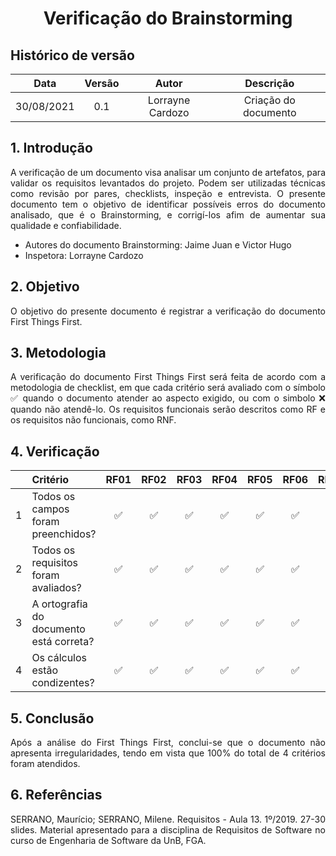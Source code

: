 # <center> Verificação do Brainstorming

## Histórico de versão
| Data | Versão | Autor | Descrição |
| :-:|:-:|:-:|:-: |
| 30/08/2021 | 0.1 | Lorrayne Cardozo | Criação do documento |
<div align="justify">

## 1. Introdução
A verificação de um documento visa analisar um conjunto de artefatos, para validar os requisitos levantados do projeto. Podem ser utilizadas técnicas como revisão por pares, checklists, inspeção e entrevista. O presente documento tem o objetivo de identificar possíveis erros do documento analisado, que é o Brainstorming, e corrigí-los afim de aumentar sua qualidade e confiabilidade.
* Autores do documento Brainstorming: Jaime Juan e Victor Hugo
* Inspetora: Lorrayne Cardozo

## 2. Objetivo
O objetivo do presente documento é registrar a verificação do documento First Things First.

## 3. Metodologia
A verificação do documento First Things First será feita de acordo com a metodologia de checklist, em que cada critério será avaliado com o símbolo ✅ quando o documento atender ao aspecto exigido, ou com o simbolo ❌ quando não atendê-lo. Os requisitos funcionais serão descritos como RF e os requisitos não funcionais, como RNF.

## 4. Verificação
| | Critério | RF01 | RF02 | RF03 | RF04 | RF05 | RF06 | RF07 | RF08 | RF09 | RF10 | RF11 | RF12 | RF13 | RF14 | RF15 | RF16 | RF17 | RF18 | RF19 | RF20 | RF21 | RF22 | RF23 | RF24 | RF25 | RF26 | RF27 | RF28 | RNF01 | RNF02 | RNF03 | RNF04 | RNF05 | RNF06 | RNF07 | RNF08 |
| :-: | :- | :-: | :-: | :-: | :-: | :-: | :-: | :-: | :-: | :-: | :-: | :-: | :-: | :-: | :-: | :-: | :-: | :-: | :-: | :-: | :-: | :-: | :-: | :-: | :-: | :-: | :-: | :-: | :-: | :-: | :-: | :-: | :-: | :-: | :-: | :-: | :-: |
| 1 | Todos os campos foram preenchidos? | ✅ | ✅ | ✅ | ✅ | ✅ | ✅ | ✅ | ✅ | ✅ | ✅ | ✅ | ✅ | ✅ | ✅ | ✅ | ✅ | ✅ | ✅ | ✅ | ✅ | ✅ | ✅ | ✅ | ✅ | ✅ | ✅ | ✅ | ✅ | ✅ | ✅ | ✅ | ✅ | ✅ | ✅ | ✅ | ✅ |
| 2 | Todos os requisitos foram avaliados? | ✅ | ✅ | ✅ | ✅ | ✅ | ✅ | ✅ | ✅ | ✅ | ✅ | ✅ | ✅ | ✅ | ✅ | ✅ | ✅ | ✅ | ✅ | ✅ | ✅ | ✅ | ✅ | ✅ | ✅ | ✅ | ✅ | ✅ | ✅ | ✅ | ✅ | ✅ | ✅ | ✅ | ✅ | ✅ | ✅ |
| 3 | A ortografia do documento está correta? | ✅ | ✅ | ✅ | ✅ | ✅ | ✅ | ✅ | ✅ | ✅ | ✅ | ✅ | ✅ | ✅ | ✅ | ✅ | ✅ | ✅ | ✅ | ✅ | ✅ | ✅ | ✅ | ✅ | ✅ | ✅ | ✅ | ✅ | ✅ | ✅ | ✅ | ✅ | ✅ | ✅ | ✅ | ✅ | ✅ |
| 4 | Os cálculos estão condizentes? | ✅ | ✅ | ✅ | ✅ | ✅ | ✅ | ✅ | ✅ | ✅ | ✅ | ✅ | ✅ | ✅ | ✅ | ✅ | ✅ | ✅ | ✅ | ✅ | ✅ | ✅ | ✅ | ✅ | ✅ | ✅ | ✅ | ✅ | ✅ | ✅ | ✅ | ✅ | ✅ | ✅ | ✅ | ✅ | ✅ |

## 5. Conclusão
Após a análise do First Things First, conclui-se que o documento não apresenta irregularidades, tendo em vista que 100% do total de 4 critérios foram atendidos.

## 6. Referências
SERRANO, Maurício; SERRANO, Milene. Requisitos - Aula 13. 1º/2019. 27-30 slides. Material apresentado para a disciplina de Requisitos de Software no curso de Engenharia de Software da UnB, FGA.

</div> 